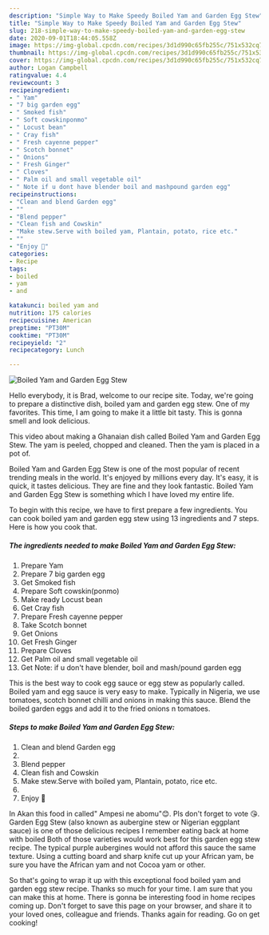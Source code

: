 ```yaml
---
description: "Simple Way to Make Speedy Boiled Yam and Garden Egg Stew"
title: "Simple Way to Make Speedy Boiled Yam and Garden Egg Stew"
slug: 218-simple-way-to-make-speedy-boiled-yam-and-garden-egg-stew
date: 2020-09-01T18:44:05.558Z
image: https://img-global.cpcdn.com/recipes/3d1d990c65fb255c/751x532cq70/boiled-yam-and-garden-egg-stew-recipe-main-photo.jpg
thumbnail: https://img-global.cpcdn.com/recipes/3d1d990c65fb255c/751x532cq70/boiled-yam-and-garden-egg-stew-recipe-main-photo.jpg
cover: https://img-global.cpcdn.com/recipes/3d1d990c65fb255c/751x532cq70/boiled-yam-and-garden-egg-stew-recipe-main-photo.jpg
author: Logan Campbell
ratingvalue: 4.4
reviewcount: 3
recipeingredient:
- " Yam"
- "7 big garden egg"
- " Smoked fish"
- " Soft cowskinponmo"
- " Locust bean"
- " Cray fish"
- " Fresh cayenne pepper"
- " Scotch bonnet"
- " Onions"
- " Fresh Ginger"
- " Cloves"
- " Palm oil and small vegetable oil"
- " Note if u dont have blender boil and mashpound garden egg"
recipeinstructions:
- "Clean and blend Garden egg"
- ""
- "Blend pepper"
- "Clean fish and Cowskin"
- "Make stew.Serve with boiled yam, Plantain, potato, rice etc."
- ""
- "Enjoy 🤗"
categories:
- Recipe
tags:
- boiled
- yam
- and

katakunci: boiled yam and 
nutrition: 175 calories
recipecuisine: American
preptime: "PT30M"
cooktime: "PT30M"
recipeyield: "2"
recipecategory: Lunch

---
```



![Boiled Yam and Garden Egg Stew](https://img-global.cpcdn.com/recipes/3d1d990c65fb255c/751x532cq70/boiled-yam-and-garden-egg-stew-recipe-main-photo.jpg)

Hello everybody, it is Brad, welcome to our recipe site. Today, we're going to prepare a distinctive dish, boiled yam and garden egg stew. One of my favorites. This time, I am going to make it a little bit tasty. This is gonna smell and look delicious.

This video about making a Ghanaian dish called Boiled Yam and Garden Egg Stew. The yam is peeled, chopped and cleaned. Then the yam is placed in a pot of.

Boiled Yam and Garden Egg Stew is one of the most popular of recent trending meals in the world. It's enjoyed by millions every day. It's easy, it is quick, it tastes delicious. They are fine and they look fantastic. Boiled Yam and Garden Egg Stew is something which I have loved my entire life.


To begin with this recipe, we have to first prepare a few ingredients. You can cook boiled yam and garden egg stew using 13 ingredients and 7 steps. Here is how you cook that.

<!--inarticleads1-->

##### The ingredients needed to make Boiled Yam and Garden Egg Stew:

1. Prepare  Yam
1. Prepare 7 big garden egg
1. Get  Smoked fish
1. Prepare  Soft cowskin(ponmo)
1. Make ready  Locust bean
1. Get  Cray fish
1. Prepare  Fresh cayenne pepper
1. Take  Scotch bonnet
1. Get  Onions
1. Get  Fresh Ginger
1. Prepare  Cloves
1. Get  Palm oil and small vegetable oil
1. Get  Note: if u don&#39;t have blender, boil and mash/pound garden egg


This is the best way to cook egg sauce or egg stew as popularly called. Boiled yam and egg sauce is very easy to make. Typically in Nigeria, we use tomatoes, scotch bonnet chilli and onions in making this sauce. Blend the boiled garden eggs and add it to the fried onions n tomatoes. 

<!--inarticleads2-->

##### Steps to make Boiled Yam and Garden Egg Stew:

1. Clean and blend Garden egg
1. 
1. Blend pepper
1. Clean fish and Cowskin
1. Make stew.Serve with boiled yam, Plantain, potato, rice etc.
1. 
1. Enjoy 🤗


In Akan this food in called&#34; Ampesi ne abomu&#34;😊. Pls don&#39;t forget to vote 😘. Garden Egg Stew (also known as aubergine stew or Nigerian eggplant sauce) is one of those delicious recipes I remember eating back at home with boiled Both of those varieties would work best for this garden egg stew recipe. The typical purple aubergines would not afford this sauce the same texture. Using a cutting board and sharp knife cut up your African yam, be sure you have the African yam and not Cocoa yam or other. 

So that's going to wrap it up with this exceptional food boiled yam and garden egg stew recipe. Thanks so much for your time. I am sure that you can make this at home. There is gonna be interesting food in home recipes coming up. Don't forget to save this page on your browser, and share it to your loved ones, colleague and friends. Thanks again for reading. Go on get cooking!
